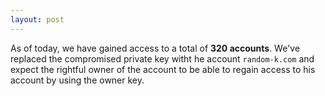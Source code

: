 ```yaml
---
layout: post
---
```


As of today, we have gained access to a total of **320 accounts**.
We've replaced the compromised private key witht he account `random-k.com`
and expect the rightful owner of the account to be able to regain access
to his account by using the owner key.
